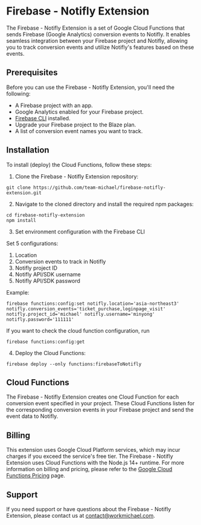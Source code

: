 # Firebase - Notifly Extension

The Firebase - Notifly Extension is a set of Google Cloud Functions that sends Firebase (Google Analytics) conversion events to Notifly. It enables seamless integration between your Firebase project and Notifly, allowing you to track conversion events and utilize Notifly's features based on these events.

## Prerequisites

Before you can use the Firebase - Notifly Extension, you'll need the following:

- A Firebase project with an app.
- Google Analytics enabled for your Firebase project.
- [Firebase CLI](https://firebase.google.com/docs/cli) installed.
- Upgrade your Firebase project to the Blaze plan.
- A list of conversion event names you want to track.

## Installation

To install (deploy) the Cloud Functions, follow these steps:

1. Clone the Firebase - Notifly Extension repository:

```
git clone https://github.com/team-michael/firebase-notifly-extension.git
```

2. Navigate to the cloned directory and install the required npm packages:

```
cd firebase-notifly-extension
npm install
```

3. Set environment configuration with the Firebase CLI

Set 5 configurations:

1. Location
2. Conversion events to track in Notifly
3. Notifly project ID
4. Notifly API/SDK username
5. Notifly API/SDK password

Example:
```
firebase functions:config:set notifly.location='asia-northeast3' notifly.conversion_events='ticket_purchase,loginpage_visit' notifly.project_id='michael' notifly.username='minyong' notifly.password='111111'
```

If you want to check the cloud function configuration, run
```
firebase functions:config:get
```

4. Deploy the Cloud Functions:

```
firebase deploy --only functions:firebaseToNotifly

```

## Cloud Functions

The Firebase - Notifly Extension creates one Cloud Function for each conversion event specified in your project. These Cloud Functions listen for the corresponding conversion events in your Firebase project and send the event data to Notifly.

## Billing

This extension uses Google Cloud Platform services, which may incur charges if you exceed the service's free tier. The Firebase - Notifly Extension uses Cloud Functions with the Node.js 14+ runtime. For more information on billing and pricing, please refer to the [Google Cloud Functions Pricing](https://cloud.google.com/functions/pricing) page.

## Support

If you need support or have questions about the Firebase - Notifly Extension, please contact us at contact@workmichael.com.
